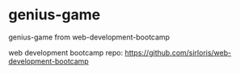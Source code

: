 # genius-game

genius-game from web-development-bootcamp

web development bootcamp repo: https://github.com/sirloris/web-development-bootcamp
